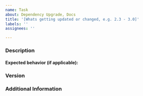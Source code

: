 ```yaml
---
name: Task
about: Dependency Upgrade, Docs
title: '[Whats getting updated or changed, e.g. 2.3 - 3.0]'
labels: ''
assignees: ''

---
```


<!--

Have you read DDF's Code of Conduct? By filing an Issue, you are
expected to comply with it, including treating everyone with respect:
https://github.com/codice/ddf/blob/master/.github/CODE_OF_CONDUCT.md

Do you want to ask a question? Are you looking for support? The DDF
Developers group - https://groups.google.com/forum/#!forum/ddf-developers
is the best place for getting support.

-->

### Description
<!-- 
Description of the issue
What is being updated and why?
-->

#### Expected behavior (if applicable):
<!-- What you expect to happen -->

### Version
<!-- Application version(s) -->

### Additional Information
<!-- Any additional information, or data that might be useful to know about -->
